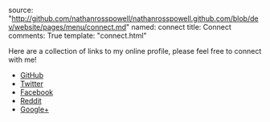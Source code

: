 source: "http://github.com/nathanrosspowell/nathanrosspowell.github.com/blob/dev/website/pages/menu/connect.md"
named: connect
title: Connect
comments: True
template: "connect.html"


Here are a collection of links to my online profile, please feel free to connect with me!

* [GitHub][github]
* [Twitter][twitter]
* [Facebook][facebook]
* [Reddit][reddit]
* [Google+][goog]

[github]: http://github.com/nathanrosspowell "Nathan's GitHub profile"
[twitter]: http://twitter.com/nathanross "Nathan's Twitter profile"
[facebook]: http://facebook.com/nathanrosspowell "Nathan's Facebook profile"
[reddit]: http://reddit.com/user/nathanrosspowell "Nathan's Reddit prfile"
[goog]: https://plus.google.com/u/0/117956868987272677661 "Nathan's G+" 
